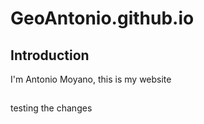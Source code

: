 # GeoAntonio.github.io

## Introduction

I'm Antonio Moyano, this is my website

##

testing the changes
